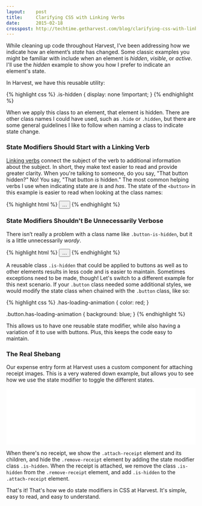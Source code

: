 ```yaml
---
layout:    post
title:     Clarifying CSS with Linking Verbs
date:      2015-02-18
crosspost: http://techtime.getharvest.com/blog/clarifying-css-with-linking-verbs
---
```


While cleaning up code throughout Harvest, I've been addressing how we indicate how an element’s *state* has changed. Some classic examples you might be familiar with include when an element is *hidden*, *visible*, or *active*. I'll use the *hidden* example to show you how I prefer to indicate an element's state.

In Harvest, we have this reusable utility:

{% highlight css %}
.is-hidden {
  display: none !important;
}
{% endhighlight %}

When we apply this class to an element, that element is hidden. There are other class names I could have used, such as `.hide` or `.hidden`, but there are some general guidelines I like to follow when naming a class to indicate state change.

### State Modifiers Should Start with a Linking Verb

[Linking verbs](http://examples.yourdictionary.com/examples-of-linking-verbs.html) connect the subject of the verb to additional information about the subject. In short, they make text easier to read and provide greater clarity. When you're talking to someone, do you say, "That button hidden?" No! You say, "That button *is* hidden." The most common helping verbs I use when indicating state are *is* and *has*. The state of the `<button>` in this example is easier to read when looking at the class names:

{% highlight html %}
<button class="button is-hidden">…</button>
{% endhighlight %}

### State Modifiers Shouldn't Be Unnecessarily Verbose

There isn’t really a problem with a class name like `.button-is-hidden`, but it is a little unnecessarily *wordy*.

{% highlight html %}
<button class="button button-is-hidden">…</button>
{% endhighlight %}

A reusable class `.is-hidden` that could be applied to buttons as well as to other elements results in less code and is easier to maintain. Sometimes exceptions need to be made, though! Let's switch to a different example for this next scenario. If your `.button` class needed some additional styles, we would modify the state class when chained with the `.button` class, like so:

{% highlight css %}
.has-loading-animation {
  color: red;
}

.button.has-loading-animation {
  background: blue;
}
{% endhighlight %}

This allows us to have one reusable state modifier, while also having a variation of it to use with buttons. Plus, this keeps the code easy to maintain.

### The Real Shebang

Our expense entry form at Harvest uses a custom component for attaching receipt images. This is a very watered down example, but allows you to see how we use the state modifier to toggle the different states.

<iframe width="100%" src="//jsfiddle.net/pch8xvuy/1/embedded/result,html,css,js/" allowfullscreen="allowfullscreen" frameborder="0"></iframe>

When there's no receipt, we show the `.attach-receipt` element and its children, and hide the `.remove-receipt` element by adding the state modifier class `.is-hidden`. When the receipt is attached, we remove the class `.is-hidden` from the `.remove-receipt` element, and add `.is-hidden` to the `.attach-receipt` element.

That's it! That's how we do state modifiers in CSS at Harvest. It's simple, easy to read, and easy to understand.
